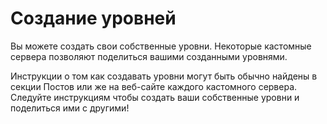 # Создание уровней

Вы можете создать свои собственные уровни. Некоторые кастомные сервера позволяют поделиться вашими созданными уровнями.

Инструкции о том как создавать уровни могут быть обычно найдены в секции Постов или же на веб-сайте каждого кастомного сервера. Следуйте инструкциям чтобы создать ваши собственные уровни и поделиться ими с другими!
